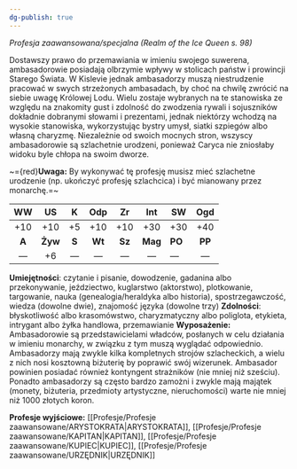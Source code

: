 ```yaml
---
dg-publish: true
---
```

*Profesja zaawansowana/specjalna (Realm of the Ice Queen s. 98)*

Dostawszy prawo do przemawiania w imieniu swojego suwerena, ambasadorowie posiadają olbrzymie wpływy w stolicach państw i prowincji Starego Świata. W Kislevie jednak ambasadorzy muszą niestrudzenie pracować w swych strzeżonych ambasadach, by choć na chwilę zwrócić na siebie uwagę Królowej Lodu. Wielu zostaje wybranych na te stanowiska ze względu na znakomity gust i zdolność do zwodzenia rywali i sojuszników dokładnie dobranymi słowami i prezentami, jednak niektórzy wchodzą na wysokie stanowiska, wykorzystując bystry umysł, siatki szpiegów albo własną charyzmę. Niezależnie od swoich mocnych stron, wszyscy ambasadorowie są szlachetnie urodzeni, ponieważ Caryca nie zniosłaby widoku byle chłopa na swoim dworze.

~={red}**Uwaga:** By wykonywać tę profesję musisz mieć szlachetne urodzenie (np. ukończyć profesję szlachcica) i być mianowany przez monarchę.=~

|  WW   |   US    |   K   |  Odp   |   Zr   |   Int   | SW     |  Ogd   |
|:-----:|:-------:|:-----:|:------:|:------:|:-------:| ------ |:------:|
|  +10  |   +10   |  +5   |  +10   |  +10   |   +30   | +30    |  +40   |
| **A** | **Żyw** | **S** | **Wt** | **Sz** | **Mag** | **PO** | **PP** |
|   —   |   +6    |   —   |   —    |   —    |    —    | —      |   —    |

**Umiejętności**: czytanie i pisanie, dowodzenie, gadanina albo przekonywanie, jeździectwo, kuglarstwo (aktorstwo), plotkowanie, targowanie, nauka (genealogia/heraldyka albo historia), spostrzegawczość, wiedza (dowolne dwie), znajomość języka (dowolne trzy)
**Zdolności**: błyskotliwość albo krasomówstwo, charyzmatyczny albo poliglota, etykieta, intrygant albo żyłka handlowa, przemawianie
**Wyposażenie:** Ambasadorowie są przedstawicielami władców, posłanych w celu działania w imieniu monarchy, w związku z tym muszą wyglądać odpowiednio. Ambasadorzy mają zwykle kilka kompletnych strojów szlacheckich, a wielu z nich nosi kosztowną biżuterię by poprawić swój wizerunek. Ambasador powinien posiadać również kontyngent strażników (nie mniej niż sześciu). Ponadto ambasadorzy są często bardzo zamożni i zwykle mają majątek (monety, biżuteria, przedmioty artystyczne, nieruchomości) warte nie mniej niż 1000 złotych koron.

**Profesje wyjściowe:** [[Profesje/Profesje zaawansowane/ARYSTOKRATA\|ARYSTOKRATA]], [[Profesje/Profesje zaawansowane/KAPITAN\|KAPITAN]], [[Profesje/Profesje zaawansowane/KUPIEC\|KUPIEC]], [[Profesje/Profesje zaawansowane/URZĘDNIK\|URZĘDNIK]]